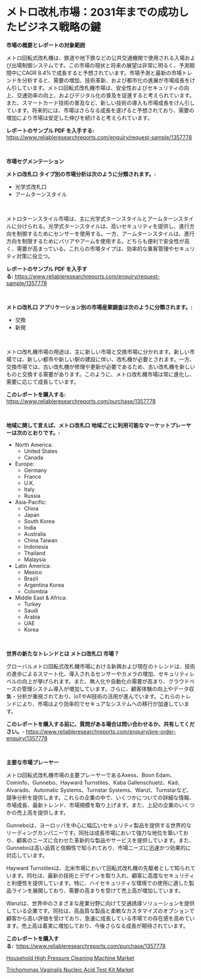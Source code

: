 <p><h1>メトロ改札市場：2031年までの成功したビジネス戦略の鍵</h1></p><p><strong>市場の概要とレポートの対象範囲</strong></p>
<p><p>メトロ回転式改札機は、鉄道や地下鉄などの公共交通機関で使用される入場および出場制御システムです。この市場の現状と将来の展望は非常に明るく、予測期間中にCAGR 8.4%で成長すると予想されています。市場予測と最新の市場トレンドを分析すると、需要の増加、技術革新、および都市化の進展が市場成長をけん引しています。メトロ回転式改札機市場は、安全性およびセキュリティの向上、交通効率の向上、およびデジタル化の普及を促進すると考えられています。また、スマートカード技術の普及など、新しい技術の導入も市場成長をけん引しています。将来的には、市場はさらなる成長を遂げると予想されており、需要の増加により市場は安定した伸びを続けると考えられています。</p></p>
<p><strong>レポートのサンプル PDF を入手する:</strong> <a href="https://www.reliableresearchreports.com/enquiry/request-sample/1357778">https://www.reliableresearchreports.com/enquiry/request-sample/1357778</a></p>
<p>&nbsp;</p>
<p><strong>市場セグメンテーション</strong></p>
<p><strong>メトロ改札口 タイプ別の市場分析は次のように分類されます。:</strong></p>
<p><ul><li>光学式改札口</li><li>アームターンスタイル</li></ul></p>
<p>&nbsp;</p>
<p><p>メトロターンスタイル市場は、主に光学式ターンスタイルとアームターンスタイルに分けられる。光学式ターンスタイルは、高いセキュリティを提供し、進行方向を制御するためにセンサーを使用する。一方、アームターンスタイルは、進行方向を制限するためにバリアやアームを使用する。どちらも便利で安全性が高く、需要が高まっている。これらの市場タイプは、効率的な乗客管理やセキュリティ対策に役立つ。</p></p>
<p><strong>レポートのサンプル PDF を入手する:</strong>&nbsp;<a href="https://www.reliableresearchreports.com/enquiry/request-sample/1357778">https://www.reliableresearchreports.com/enquiry/request-sample/1357778</a></p>
<p>&nbsp;</p>
<p><strong> メトロ改札口 アプリケーション別の市場産業調査は次のように分類されます。:</strong></p>
<p><ul><li>交換</li><li>新規</li></ul></p>
<p>&nbsp;</p>
<p><p>メトロ改札機市場の用途は、主に新しい市場と交換市場に分かれます。新しい市場では、新しい都市や新しい駅の建設に伴い、改札機が必要とされます。一方、交換市場では、古い改札機が修理や更新が必要であるため、古い改札機を新しいものと交換する需要があります。このように、メトロ改札機市場は常に進化し、需要に応じて成長しています。</p></p>
<p><strong>このレポートを購入する:</strong>&nbsp; <a href="https://www.reliableresearchreports.com/purchase/1357778">https://www.reliableresearchreports.com/purchase/1357778</a></p>
<p>&nbsp;</p>
<p><strong>地域に関して言えば、メトロ改札口 地域ごとに利用可能なマーケットプレーヤーは次のとおりです。:</strong></p>
<p><ul>
    <li>
        North America:
        <ul>
            <li>United States</li>
            <li>Canada</li>
        </ul>
    </li>
    <li>
        Europe:
        <ul>
            <li>Germany</li>
            <li>France</li>
            <li>U.K.</li>
            <li>Italy</li>
            <li>Russia</li>
        </ul>
    </li>
    <li>
        Asia-Pacific:
        <ul>
            <li>China</li>
            <li>Japan</li>
            <li>South Korea</li>
            <li>India</li>
            <li>Australia</li>
            <li>China Taiwan</li>
            <li>Indonesia</li>
            <li>Thailand</li>
            <li>Malaysia</li>
        </ul>
    </li>
    <li>
        Latin America:
        <ul>
            <li>Mexico</li>
            <li>Brazil</li>
            <li>Argentina Korea</li>
            <li>Colombia</li>
        </ul>
    </li>
    <li>
        Middle East & Africa:
        <ul>
            <li>Turkey</li>
            <li>Saudi</li>
            <li>Arabia</li>
            <li>UAE</li>
            <li>Korea</li>
        </ul>
    </li>
    </ul></p>
<p>&nbsp;</p>
<p><strong>世界の新たなトレンドとは メトロ改札口 市場？</strong></p>
<p><p>グローバルメトロ回転式改札機市場における新興および現在のトレンドは、技術の進歩によるスマート化、導入されるセンサーやカメラの増加、セキュリティレベルの向上が挙げられます。また、無人化や自動化の需要が高まり、クラウドベースの管理システム導入が増加しています。さらに、顧客体験の向上やデータ収集・分析が重視されており、IoTやAI技術の活用が進んでいます。これらのトレンドにより、市場はより効率的でセキュアなシステムへの移行が加速しています。</p></p>
<p><strong>このレポートを購入する前に、質問がある場合は問い合わせるか、共有してください。</strong>- <a href="https://www.reliableresearchreports.com/enquiry/pre-order-enquiry/1357778">https://www.reliableresearchreports.com/enquiry/pre-order-enquiry/1357778</a></p>
<p>&nbsp;</p>
<p><strong>主要な市場プレーヤー</strong></p>
<p><p>メトロ回転式改札機市場の主要プレーヤーであるAxess、Boon Edam、Cominfo、Gunnebo、Hayward Turnstiles、Kaba Gallenschuetz、Kad、Alvarado、Automatic Systems、Turnstar Systems、Wanzl、Turnstarなど、競争分析を提供します。これらの企業の中で、いくつかについての詳細な情報、市場成長、最新トレンド、市場規模を取り上げます。また、上記の企業のいくつかの売上高を提供します。</p><p>Gunneboは、ヨーロッパを中心に幅広いセキュリティ製品を提供する世界的なリーディングカンパニーです。同社は成長市場において強力な地位を築いており、顧客のニーズに合わせた革新的な製品やサービスを提供しています。また、Gunneboは高い品質と信頼性で知られており、市場ニーズに迅速かつ効果的に対応しています。</p><p>Hayward Turnstilesは、北米市場において回転式改札機の先駆者として知られています。同社は、最新の技術とデザインを取り入れ、顧客に高度なセキュリティと利便性を提供しています。特に、ハイセキュリティな環境での使用に適した製品ラインを展開しており、需要の高まりを受けて売上高が増加しています。</p><p>Wanzlは、世界中のさまざまな産業分野に向けて交通誘導ソリューションを提供している企業です。同社は、高品質な製品と柔軟なカスタマイズのオプションで顧客から高い評価を受けており、急速に成長している市場での存在感を高めています。売上高は着実に増加しており、今後さらなる成長が期待されています。</p></p>
<p><strong>このレポートを購入する:</strong>&nbsp;&nbsp;<a href="https://www.reliableresearchreports.com/purchase/1357778">https://www.reliableresearchreports.com/purchase/1357778</a></p>
<p><p><a href="https://circular-yam-9b9.notion.site/Household-High-Pressure-Cleaning-Machine-Market-Dynamics-2024-2031-Also-about-Its-Market-Trends-Pr-d108c30d521944ae8eb44646ce6065ad">Household High Pressure Cleaning Machine Market</a></p><p><a href="https://cedar-agate-3da.notion.site/Trichomonas-Vaginalis-Nucleic-Acid-Test-Kit-Market-Offers-Provide-Insightful-Data-for-the-Time-Perio-2dadc61c4cd14e178ed09255c22bebc9">Trichomonas Vaginalis Nucleic Acid Test Kit Market</a></p></p>